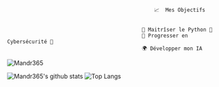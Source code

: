                                                     📈  Mes Objectifs


                                                🐍 Maitrîser le Python 🐍
                                                🔐 Progresser en Cybersécurité 🔐
                                                🌍 Développer mon IA
                                                
                                                
![Mandr365](https://komarev.com/ghpvc/?username=Mandr365&color=blueviolet&style=flat-square)

![Mandr365's github stats](https://github-readme-stats.vercel.app/api?username=Mandr365&show_icons=true&hide_border=true&theme=onedark&cache_seconds=1800&include_all_commits=true&count_private=true&line_height=24px) 
![Top Langs](https://github-readme-stats.vercel.app/api/top-langs/?username=Mandr365&layout=compact&theme=onedark&cache_seconds=1800&langs_count=1000&hide_border=true)
